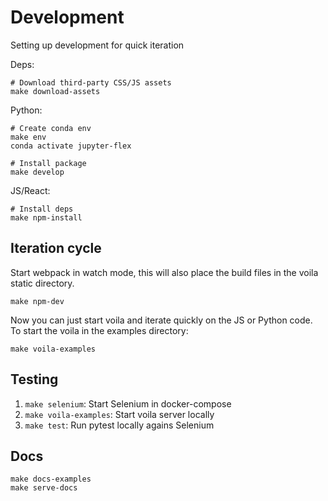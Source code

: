 # Development

Setting up development for quick iteration

Deps:

```
# Download third-party CSS/JS assets
make download-assets
```

Python:

```
# Create conda env
make env
conda activate jupyter-flex

# Install package
make develop
```

JS/React:

```
# Install deps
make npm-install
```

## Iteration cycle

Start webpack in watch mode, this will also place the build files in the voila
static directory.

```
make npm-dev
```

Now you can just start voila and iterate quickly on the JS or Python code.
To start the voila in the examples directory:

```
make voila-examples
```

## Testing

1. `make selenium`: Start Selenium in docker-compose
2. `make voila-examples`: Start voila server locally
3. `make test`: Run pytest locally agains Selenium

## Docs

```
make docs-examples
make serve-docs
```
